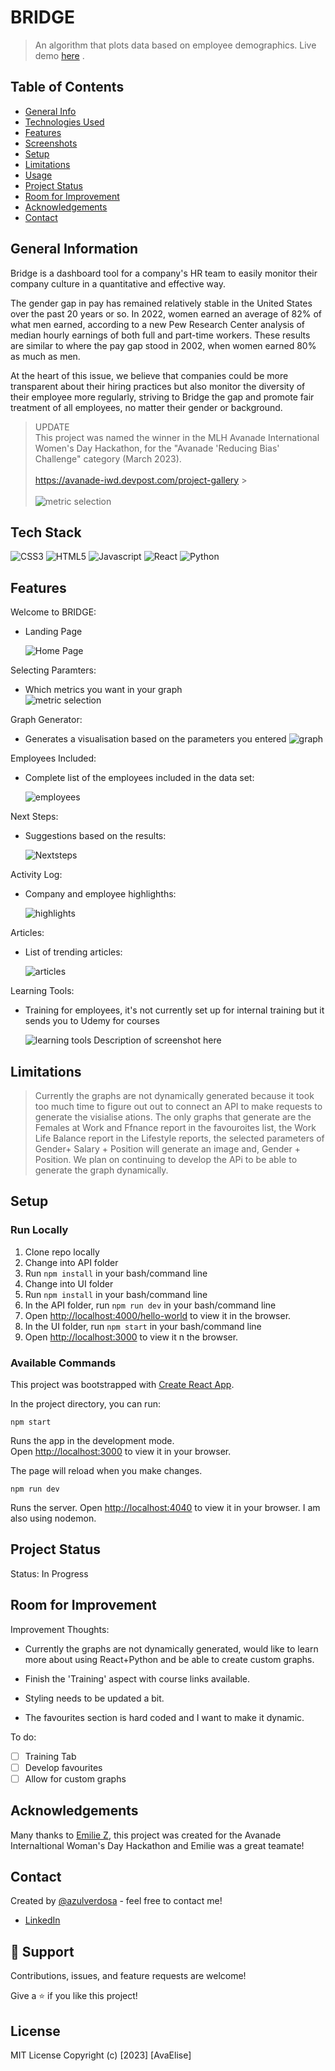 # BRIDGE

> An algorithm that plots data based on employee demographics. Live demo [here](https://avanade-iwd.devpost.com/project-gallery 'devpost link') .

## Table of Contents

- [General Info](#general-information)
- [Technologies Used](#technologies-used)
- [Features](#features)
- [Screenshots](#screenshots)
- [Setup](#setup)
- [Limitations](#limitations)
- [Usage](#usage)
- [Project Status](#project-status)
- [Room for Improvement](#room-for-improvement)
- [Acknowledgements](#acknowledgements)
- [Contact](#contact)

## General Information

Bridge is a dashboard tool for a company's HR team to easily monitor their company culture in a quantitative and effective way.

The gender gap in pay has remained relatively stable in the United States over the past 20 years or so. In 2022, women earned an average of 82% of what men earned, according to a new Pew Research Center analysis of median hourly earnings of both full and part-time workers. These results are similar to where the pay gap stood in 2002, when women earned 80% as much as men.

At the heart of this issue, we believe that companies could be more transparent about their hiring practices but also monitor the diversity of their employee more regularly, striving to Bridge the gap and promote fair treatment of all employees, no matter their gender or background.

> UPDATE<br/>
> This project was named the winner in the MLH Avanade International Women's Day Hackathon, for the "Avanade 'Reducing Bias' Challenge" category (March 2023).
> <br/> <br/> https://avanade-iwd.devpost.com/project-gallery > <br/> <br/> ![metric selection](src/images/winner.png 'Home Page')

## Tech Stack

![CSS3](https://img.shields.io/badge/CSS3-1572B6.svg?style=for-the-badge&logo=CSS3&logoColor=white)
![HTML5](https://img.shields.io/badge/HTML5-E34F26.svg?style=for-the-badge&)
![Javascript](https://img.shields.io/badge/JavaScript-F7DF1E.svg?style=for-the-badge&logo=JavaScript&logoColor=black)
![React](https://img.shields.io/badge/React-61DAFB.svg?style=for-the-badge&logo=React&logoColor=black)
![Python](https://img.shields.io/badge/Python-47A248.svg?style=for-the-badge&logo=Python&logoColor=white)

## Features

Welcome to BRIDGE:

- Landing Page

  ![Home Page](src/images/home.png 'Home Page')

Selecting Paramters:

- Which metrics you want in your graph <br/>
  ![metric selection](src/images/selectingparameters.png 'Home Page')

Graph Generator:

- Generates a visualisation based on the parameters you entered
  ![graph](src/images/graph.png 'Home Page')

Employees Included:

- Complete list of the employees included in the data set:

  ![employees](src/images/employees.png 'Home Page')

Next Steps:

- Suggestions based on the results:

  ![Nextsteps](src/images/suggestions.png 'Home Page')

Activity Log:

- Company and employee highlighths:

  ![highlights](src/images/highlights.png 'Home Page')

Articles:

- List of trending articles:

  ![articles](src/images/articles.png 'Home Page')

Learning Tools:

- Training for employees, it's not currently set up for internal training but it sends you to Udemy for courses

  ![learning tools](src/images/learning.png 'Home Page')
  Description of screenshot here

## Limitations

> Currently the graphs are not dynamically generated because it took too much time to figure out out to connect an API to make requests to generate the visialise ations. The only graphs that generate are the Females at Work and Ffnance report in the favouroites list, the Work Life Balance report in the Lifestyle reports, the selected parameters of Gender+ Salary + Position will generate an image and, Gender + Position. We plan on continuing to develop the APi to be able to generate the graph dynamically.

## Setup

### Run Locally

1. Clone repo locally
2. Change into API folder
3. Run `npm install` in your bash/command line
4. Change into UI folder
5. Run `npm install` in your bash/command line
6. In the API folder, run `npm run dev` in your bash/command line
7. Open [http://localhost:4000/hello-world](http://localhost:4000/hello-world) to view it in the browser.
8. In the UI folder, run `npm start` in your bash/command line
9. Open [http://localhost:3000](http://localhost:3000) to view it n the browser.

### Available Commands

This project was bootstrapped with [Create React App](https://github.com/facebook/create-react-app).

In the project directory, you can run:

`npm start`

Runs the app in the development mode.\
Open [http://localhost:3000](http://localhost:3000) to view it in your browser.

The page will reload when you make changes.

`npm run dev`

Runs the server. Open [http://localhost:4040](http://localhost:4040) to view it in your browser. I am also using nodemon.

<!-- ## Usage

How does one go about using it? Provide various use cases and code examples here.

    write-your-code-here -->

## Project Status

Status: In Progress

## Room for Improvement

Improvement Thoughts:

- Currently the graphs are not dynamically generated, would like to learn more about using React+Python and be able to create custom graphs.

- Finish the 'Training' aspect with course links available.

- Styling needs to be updated a bit.

- The favourites section is hard coded and I want to make it dynamic.

To do:

- [ ] Training Tab
- [ ] Develop favourites
- [ ] Allow for custom graphs

## Acknowledgements

Many thanks to [Emilie Z](https://github.com/EmilieYZhang), this project was created for the Avanade Internaltional Woman's Day Hackathon and Emilie was a great teamate!

## Contact

Created by [@azulverdosa](ellemocambo@gmail.com) - feel free to contact me!

- [LinkedIn](https://www.linkedin.com/in/avatorre/ 'linked')

## 🤝 Support

Contributions, issues, and feature requests are welcome!

Give a ⭐️ if you like this project!

## License

MIT License Copyright (c) [2023] [AvaElise]
